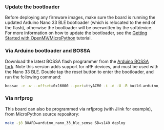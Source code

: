 ### Update the bootloader

Before deploying any firmware images, make sure the board is running the
updated Arduino Nano 33 BLE bootloader (which is relocated to the end of
the flash), otherwise the bootloader will be overwritten by the softdevice.
For more information on how to update the bootloader, see the
[Getting Started with OpenMV/MicroPython](https://docs.arduino.cc/tutorials/nano-33-ble/getting-started-omv) tutorial.

### Via Arduino bootloader and BOSSA

Download the latest BOSSA flash programmer from the
[Arduino BOSSA fork](https://github.com/arduino/BOSSA/releases/latest).
Note this version adds support for nRF devices, and must be used with the
Nano 33 BLE. Double tap the reset button to enter the bootloader, and run
the following command:

```bash
bossac -e -w --offset=0x16000 --port=ttyACM0 -i -d -U -R build-arduino_nano_33_ble_sense-s140/firmware.bin
```

### Via nrfprog

This board can also be programmed via nrfjprog (with Jlink for example), from MicroPython source repository:

```bash
make -j8 BOARD=arduino_nano_33_ble_sense SD=s140 deploy
```
